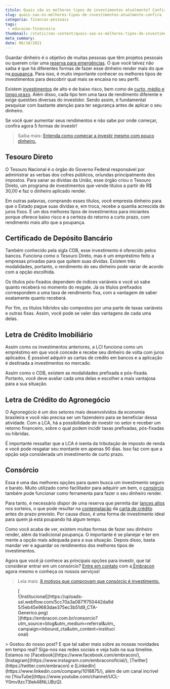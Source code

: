 ```yaml
---
titulo: Quais são os melhores tipos de investimentos atualmente? Confira!
slug: quais-sao-os-melhores-tipos-de-investimentos-atualmente-confira
categoria: financas-pessoais
tags:
 - educacao-financeira
thumbnail: /static/cms-content/quais-sao-os-melhores-tipos-de-investimentos-atualmente-confira.jpeg
meta_summary: 
date: 06/10/2021
---
```

Guardar dinheiro é o objetivo de muitas pessoas que têm projetos pessoais ou querem criar uma [reserva para emergências](https://www.embracon.com.br/blog/planeje-sua-vida-financeira-e-fique-sempre-no-azul). O que você talvez não saiba é que há diferentes formas de fazer esse dinheiro render mais do que na[ poupança](https://www.embracon.com.br/blog/consorcio-ou-poupanca-quais-sao-as-diferencas-e-como-escolher). Para isso, é muito importante conhecer os melhores tipos de investimentos para descobrir qual mais se encaixa no seu perfil.

Existem [investimentos](https://www.embracon.com.br/blog/qual-o-melhor-investimento-para-r-50-r-500-ou-r-5000) de alto e de baixo risco, bem como de [curto, médio e longo prazo](https://www.embracon.com.br/blog/como-investir-em-curto-medio-e-longo-prazo). Além disso, cada tipo tem uma taxa de rendimento diferente e exige questões diversas do investidor. Sendo assim, é fundamental pesquisar com bastante atenção para ter segurança antes de aplicar o seu dinheiro.

Se você quer aumentar seus rendimentos e não sabe por onde começar, confira agora 5 formas de investir!

> Saiba mais: [Entenda como começar a investir mesmo com pouco dinheiro.](https://www.embracon.com.br/blog/entenda-como-comecar-a-investir-mesmo-com-pouco-dinheiro)

Tesouro Direto
--------------

O Tesouro Nacional é o órgão do Governo Federal responsável por administrar as verbas dos cofres públicos, oriundas principalmente dos impostos. Para sanar as dívidas da União, esse órgão criou o Tesouro Direto, um programa de investimentos que vende títulos a partir de R$ 30,00 e faz o dinheiro aplicado render.

Em outras palavras, comprando esses títulos, você empresta dinheiro para que o Estado pague suas dívidas e, em troca, recebe a quantia acrescida de juros fixos. É um dos melhores tipos de investimentos para iniciantes porque oferece baixo risco e a certeza do retorno a curto prazo, com rendimento mais alto que a poupança.

Certificado de Depósito Bancário
--------------------------------

Também conhecido pela sigla CDB, esse investimento é oferecido pelos bancos. Funciona como o Tesouro Direto, mas é um empréstimo feito a empresas privadas para que quitem suas dívidas. Existem três modalidades, portanto, o rendimento do seu dinheiro pode variar de acordo com a opção escolhida.

Os títulos pós-fixados dependem de índices variáveis e você só sabe quanto receberá no momento do resgate. Já os títulos prefixados correspondem a uma taxa de rendimento fixa, com a vantagem de saber exatamente quanto receberá.

Por fim, os títulos híbridos são compostos por uma parte de taxas variáveis e outras fixas. Assim, você pode se valer das vantagens de cada uma delas.

Letra de Crédito Imobiliário
----------------------------

Assim como os investimentos anteriores, a LCI funciona como um empréstimo em que você concede e recebe seu dinheiro de volta com juros aplicados. É possível adquirir as cartas de crédito em bancos e a aplicação é destinada a investimentos no mercado.

Assim como o CDB, existem as modalidades prefixada e pós-fixada. Portanto, você deve avaliar cada uma delas e escolher a mais vantajosa para a sua situação.

Letra de Crédito do Agronegócio
-------------------------------

O Agronegócio é um dos setores mais desenvolvidos da economia brasileira e você não precisa ser um fazendeiro para se beneficiar dessa atividade. Com a LCA, há a possibilidade de investir no setor e receber um retorno financeiro, sobre o qual podem incidir taxas prefixadas, pós-fixadas ou híbridas.

É importante ressaltar que a LCA é isenta da tributação de imposto de renda e você pode resgatar seu montante em apenas 90 dias. Isso faz com que a opção seja considerada um investimento de curto prazo.

Consórcio
---------

Essa é uma das melhores opções para quem busca um investimento seguro e barato. Muito utilizado como facilitador para adquirir um bem, o [consórcio](https://www.embracon.com.br/) também pode funcionar como ferramenta para fazer o seu dinheiro render.

Para tanto, é necessário dispor de uma reserva que permita dar [lances altos](https://www.embracon.com.br/conhecaoconsorcio/como-ofertar-um-lance) nos sorteios, o que pode resultar na [contemplação](https://www.embracon.com.br/conhecaoconsorcio/o-que-e-contemplacao) da [carta de crédito ](https://www.embracon.com.br/conhecaoconsorcio/o-que-e-carta-de-credito)antes do prazo previsto. Por causa disso, é uma forma de investimento ideal para quem já está poupando há algum tempo.

Como você acaba de ver, existem muitas formas de fazer seu dinheiro render, além da tradicional poupança. O importante é se planejar e ter em mente a opção mais adequada para a sua situação. Depois disso, basta mandar ver e aguardar os rendimentos dos melhores tipos de investimentos.

Agora que você já conhece as principais opções para investir, que tal considerar entrar em um consórcio? [Entre em contato](https://www.embracon.com.br/blog/canais-de-atendimento-embracon) com a[ Embracon](https://www.embracon.com.br/a-embracon) agora mesmo e conheça os nossos serviços!

> Leia mais: [8 motivos que comprovam que consórcio é investimento.](https://www.embracon.com.br/blog/8-motivos-que-comprovam-que-consorcio-e-investimento)

<figure class="w-richtext-figure-type-image w-richtext-align-center" style="max-width:310px">[<div>![Institucional](https://uploads-ssl.webflow.com/5cc70a3a0871f750442da9d5/5eb45e9683dae375ec3b51d9_CTA-Generico.png)</div>](https://embracon.com.br/consorcio?utm_source=blog&utm_medium=referral&utm_campaign=inbound_cta&utm_content=institucional)</figure>> Gostou do nosso post? E que tal saber mais sobre as nossas novidades em tempo real? Siga-nos nas redes sociais e veja tudo na sua timeline. Estamos no [Facebook](https://www.facebook.com/embracon/), [Instagram](https://www.instagram.com/embraconoficial/), [Twitter](https://twitter.com/embracon) e [LinkedIn](https://www.linkedin.com/company/1018875/), além de um canal incrível no [YouTube](https://www.youtube.com/channel/UCL-Y0mv9zc73Iek48NLUBzQ).
